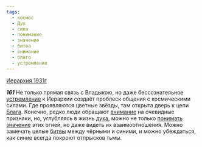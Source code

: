 ```yaml
---
tags:
  - космос
  - Дух
  - сила
  - понимание
  - значение
  - битва
  - внимание
  - благо
  - устремление
---
```


[Иерархия 1931г](https://127.0.0.1:4002/agni/1931)

___161___
Не только прямая связь с Владыкою, но даже бессознательное [устремление](../../../tags/#устремление) к Иерархии создаёт проблеск общения с космическими силами. Где проявляются цветные звёзды, там открыта дверь к цепи [Блага](../../../tags/#благо). Конечно, редко люди обращают [внимание](../../../tags/#внимание) на очевидные признаки, но, углубляясь в жизнь [духа](../../../tags/#Дух), можно не только [понимать](../../../tags/#понимание) [значение](../../../tags/#значение) этих огней, но даже видеть их взаимоотношения. Можно замечать целые [битвы](../../../tags/#битва) между чёрными и синими, и можно убеждаться, как синие всегда покроют отпрысков тьмы.   

